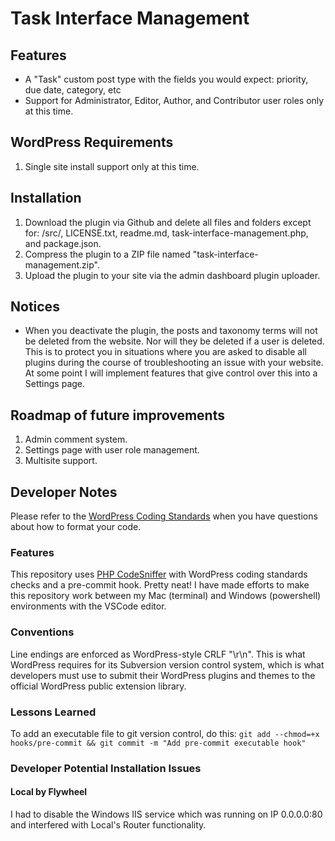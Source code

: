 # Task Interface Management
## Features

* A "Task" custom post type with the fields you would expect: priority, due date, category, etc
* Support for Administrator, Editor, Author, and Contributor user roles only at this time.

## WordPress Requirements

1. Single site install support only at this time.

## Installation
1. Download the plugin via Github and delete all files and folders except for: /src/, LICENSE.txt, readme.md, task-interface-management.php, and package.json.
2. Compress the plugin to a ZIP file named "task-interface-management.zip".
3. Upload the plugin to your site via the admin dashboard plugin uploader.

## Notices

* When you deactivate the plugin, the posts and taxonomy terms will not be deleted from the website. Nor will they be deleted if a user is deleted. This is to protect you in situations where you are asked to disable all plugins during the course of troubleshooting an issue with your website. At some point I will implement features that give control over this into a Settings page.

## Roadmap of future improvements
1. Admin comment system.
2. Settings page with user role management.
3. Multisite support.

## Developer Notes
Please refer to the [WordPress Coding Standards](https://developer.wordpress.org/coding-standards/wordpress-coding-standards/) when you have questions about how to format your code.

### Features
This repository uses [PHP CodeSniffer](https://github.com/squizlabs/PHP_CodeSniffer/) with WordPress coding standards checks and a pre-commit hook. Pretty neat! I have made efforts to make this repository work between my Mac (terminal) and Windows (powershell) environments with the VSCode editor.
### Conventions
Line endings are enforced as WordPress-style CRLF "\r\n". This is what WordPress requires for its Subversion version control system, which is what developers must use to submit their WordPress plugins and themes to the official WordPress public extension library.
### Lessons Learned
To add an executable file to git version control, do this: `git add --chmod=+x hooks/pre-commit && git commit -m "Add pre-commit executable hook"`

### Developer Potential Installation Issues
#### Local by Flywheel
I had to disable the Windows IIS service which was running on IP 0.0.0.0:80 and interfered with Local's Router functionality.
